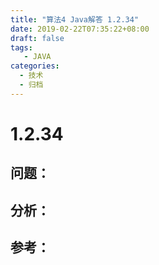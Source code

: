 ```yaml
---
title: "算法4 Java解答 1.2.34"
date: 2019-02-22T07:35:22+08:00
draft: false
tags:
   - JAVA
categories:
  - 技术
  - 归档
---
```



# 1.2.34

## 问题：


## 分析：


## 参考：



